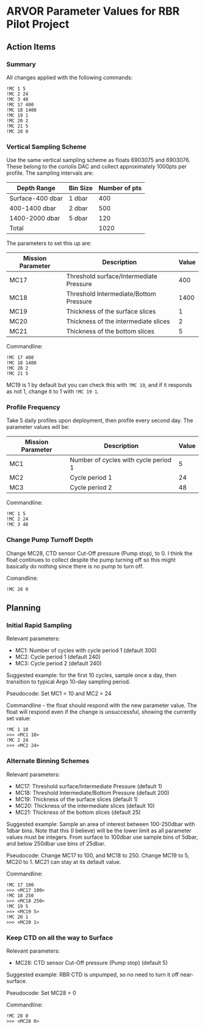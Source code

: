 # ARVOR Parameter Values for RBR Pilot Project

## Action Items

### Summary

All changes applied with the following commands:

```text
!MC 1 5
!MC 2 24
!MC 3 48
!MC 17 400
!MC 18 1400
!MC 19 1
!MC 20 2
!MC 21 5
!MC 28 0
```

### Vertical Sampling Scheme

Use the same vertical sampling scheme as floats 6903075 and 6903076. These
belong to the coriolis DAC and collect approximately 1000pts per profile. The
sampling intervals are:

|Depth Range     |Bin Size|Number of pts|
|----------------|--------|-------------|
|Surface-400 dbar|1 dbar  |400          |
|400-1400 dbar   |2 dbar  |500          |
|1400-2000 dbar  |5 dbar  |120          |
|Total           |        |1020         |

The parameters to set this up are:

|Mission Parameter|Description                            |Value|
|-----------------|---------------------------------------|-----|
|MC17             |Threshold surface/Intermediate Pressure|400  |
|MC18             |Threshold Intermediate/Bottom Pressure |1400 |
|MC19             |Thickness of the surface slices        |1    |
|MC20             |Thickness of the intermediate slices   |2    |
|MC21             |Thickness of the bottom slices         |5    |

Commandline:

```text
!MC 17 400
!MC 18 1400
!MC 20 2
!MC 21 5
```

MC19 is 1 by default but you can check this with `?MC 19`, and if it responds
as not 1, change it to 1 with `!MC 19 1`.

### Profile Frequency

Take 5 daily profiles upon deployment, then profile every second day. The
parameter values will be:

|Mission Parameter|Description                         |Value|
|-----------------|------------------------------------|-----|
|MC1              |Number of cycles with cycle period 1|5    |
|MC2              |Cycle period 1                      |24   |
|MC3              |Cycle period 2                      |48   |

Commandline:

```text
!MC 1 5
!MC 2 24
!MC 3 48
```

### Change Pump Turnoff Depth

Change MC28, CTD sensor Cut-Off pressure (Pump stop), to 0. I think the float
continues to collect despite the pump turning off so this might basically do
nothing since there is no pump to turn off.

Comandline:

```text
!MC 28 0
```

## Planning

### Initial Rapid Sampling

Relevant parameters:

- MC1: Number of cycles with cycle period 1 (default 300)
- MC2: Cycle period 1 (default 240)
- MC3: Cycle period 2 (default 240)

Suggested example: for the first 10 cycles, sample once a day, then transition
to typical Argo 10-day sampling period.

Pseudocode: Set MC1 = 10 and MC2 = 24

Commandline - the float should respond with the new parameter value. The float
will respond even if the change is unsuccessful, showing the currently set value:

```text
!MC 1 10
>>> <MC1 10>
!MC 2 24
>>> <MC2 24>
```

### Alternate Binning Schemes

Relevant parameters:

- MC17: Threshold surface/Intermediate Pressure (default 1)
- MC18: Threshold Intermediate/Bottom Pressure (default 200)
- MC19: Thickness of the surface slices (default 1)
- MC20: Thickness of the intermediate slices (default 10)
- MC21: Thickness of the bottom slices (default 25)

Suggested example: Sample an area of interest between 100-250dbar with 1dbar
bins. Note that this (I believe) will be the lower limit as all parameter
values must be integers. From surface to 100dbar use sample bins of 5dbar,
and below 250dbar use bins of 25dbar.

Pseudocode: Change MC17 to 100, and MC18 to 250. Change MC19 to 5, MC20 to 1.
MC21 can stay at its default value.

Commandline:

```text
!MC 17 100
>>> <MC17 100>
!MC 18 250
>>> <MC18 250>
!MC 19 5
>>> <MC19 5>
!MC 20 1
>>> <MC20 1>
```

### Keep CTD on all the way to Surface

Relevant parameters:

- MC28: CTD sensor Cut-Off pressure (Pump stop) (default 5)

Suggested example: RBR CTD is unpumped, so no need to turn it off near-surface.

Pseudocode: Set MC28 = 0

Commandline:

```text
!MC 28 0
>>> <MC28 0>
```
